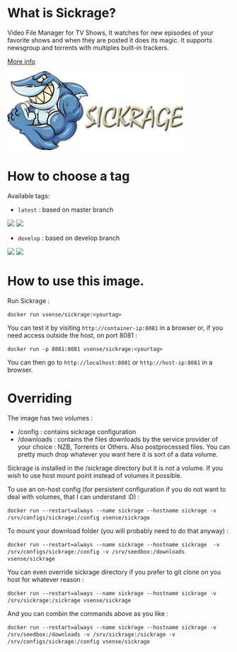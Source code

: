 # What is Sickrage?

Video File Manager for TV Shows, It watches for new episodes of your favorite shows and when they are posted it does its magic. It supports newsgroup and torrents with multiples built-in trackers.

[More info](https://github.com/SickRage/SickRage)

![Sickrage](https://raw.githubusercontent.com/vSense/docker-sickrage/master/logo.png)

# How to choose a tag

Available tags:
-   `latest` : based on master branch

[![](https://images.microbadger.com/badges/version/vsense/sickrage.svg)](http://microbadger.com/images/vsense/sickrage "Get your own version badge on microbadger.com") [![](https://images.microbadger.com/badges/image/vsense/sickrage.svg)](http://microbadger.com/images/vsense/sickrage "Get your own image badge on microbadger.com")

-   `develop` : based on develop branch

[![](https://images.microbadger.com/badges/version/vsense/sickrage:develop.svg)](http://microbadger.com/images/vsense/sickrage:develop "Get your own version badge on microbadger.com") [![](https://images.microbadger.com/badges/image/vsense/sickrage:develop.svg)](http://microbadger.com/images/vsense/sickrage:develop "Get your own image badge on microbadger.com")

# How to use this image.

Run Sickrage :

```
docker run vsense/sickrage:<yourtag>
```

You can test it by visiting `http://container-ip:8081` in a browser or, if you need access outside the host, on port 8081 :

```
docker run -p 8081:8081 vsense/sickrage:<yourtag>
```

You can then go to `http://localhost:8081` or `http://host-ip:8081` in a browser.

# Overriding

The image has two volumes :
-   /config : contains sickrage configuration
-   /downloads : contains the files downloads by the service provider of your choice : NZB, Torrents or Others. Also postprocessed files. You can pretty much drop whatever you want here it is sort of a data volume.

Sickrage is installed in the /sickrage directory but it is not a volume. If you wish to use host mount point instead of volumes it possible.

To use an on-host config (for persistent configuration if you do not want to deal with volumes, that I can understand :D) :

    docker run --restart=always --name sickrage --hostname sickrage -v /srv/configs/sickrage:/config vsense/sickrage

To mount your download folder (you will probably need to do that anyway) :

    docker run --restart=always --name sickrage --hostname sickrage  -v /srv/configs/sickrage:/config -v /srv/seedbox:/downloads vsense/sickrage

You can even override sickrage directory if you prefer to git clone on you host for whatever reason :

    docker run --restart=always --name sickrage --hostname sickrage -v /srv/sickrage:/sickrage vsense/sickrage

And you can combin the commands above as you like :

    docker run --restart=always --name sickrage --hostname sickrage -v /srv/seedbox:/downloads -v /srv/sickrage:/sickrage -v /srv/configs/sickrage:/config vsense/sickrage
